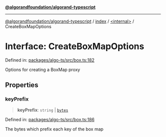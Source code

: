 [**@algorandfoundation/algorand-typescript**](../../../README.md)

***

[@algorandfoundation/algorand-typescript](../../../README.md) / [index](../../README.md) / [\<internal\>](../README.md) / CreateBoxMapOptions

# Interface: CreateBoxMapOptions

Defined in: [packages/algo-ts/src/box.ts:182](https://github.com/algorandfoundation/puya-ts/blob/main/packages/algo-ts/src/box.ts#L182)

Options for creating a BoxMap proxy

## Properties

### keyPrefix

> **keyPrefix**: `string` \| [`bytes`](../../type-aliases/bytes.md)

Defined in: [packages/algo-ts/src/box.ts:186](https://github.com/algorandfoundation/puya-ts/blob/main/packages/algo-ts/src/box.ts#L186)

The bytes which prefix each key of the box map
